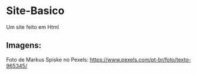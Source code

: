 # Site-Basico
Um site feito em Html

## Imagens:
Foto de Markus Spiske no Pexels: https://www.pexels.com/pt-br/foto/texto-965345/
